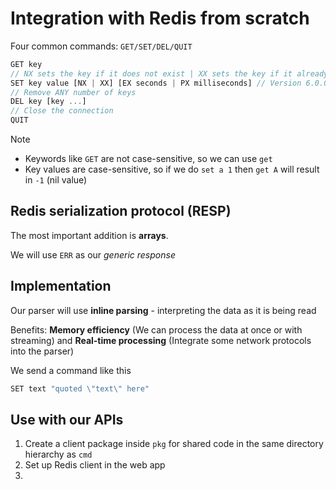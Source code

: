 # Integration with Redis from scratch

Four common commands: `GET/SET/DEL/QUIT`

```js
GET key
// NX sets the key if it does not exist | XX sets the key if it already exists
SET key value [NX | XX] [EX seconds | PX milliseconds] // Version 6.0.0
// Remove ANY number of keys
DEL key [key ...]
// Close the connection
QUIT
```

> [!NOTE]
>
> - Keywords like `GET` are not case-sensitive, so we can use `get`
> - Key values are case-sensitive, so if we do `set a 1` then `get A` will result in `-1` (nil value)

## Redis serialization protocol (RESP)

The most important addition is **arrays**.

We will use `ERR` as our _generic response_

## Implementation

Our parser will use **inline parsing** - interpreting the data as it is being read

Benefits: **Memory efficiency** (We can process the data at once or with streaming) and **Real-time processing** (Integrate some network protocols into the parser)

We send a command like this

```js
SET text "quoted \"text\" here"
```

## Use with our APIs

1. Create a client package inside `pkg` for shared code in the same directory hierarchy as `cmd`
2. Set up Redis client in the web app
3.
